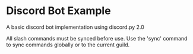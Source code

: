 # Discord Bot Example
A basic discord bot implementation using discord.py 2.0

All slash commands must be synced before use. Use the 'sync' command to sync commands globally or to the current guild. 